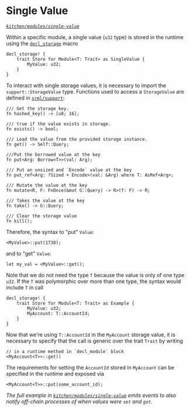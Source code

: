 # Single Value
*[`kitchen/modules/single-value`](https://github.com/substrate-developer-hub/recipes/tree/master/kitchen/modules/single-value)*

Within a specific module, a single value (`u32` type) is stored in the runtime using the [`decl_storage`](https://wiki.parity.io/decl_storage) macro

```rust, ignore
decl_storage! {
    trait Store for Module<T: Trait> as SingleValue {
        MyValue: u32;
    }
}
```

To interact with single storage values, it is necessary to import the `support::StorageValue` type. Functions used to access a `StorageValue` are defined in [`srml/support`](https://crates.parity.io/srml_support/storage/trait.StorageValue.html#required-methods):

```rust, ignore
/// Get the storage key.
fn hashed_key() -> [u8; 16];

/// true if the value exists in storage.
fn exists() -> bool;

/// Load the value from the provided storage instance.
fn get() -> Self::Query;

///Put the borrowed value at the key
fn put<Arg: Borrow<T>>(val: Arg);

/// Put an unsized and `Encode` value at the key
fn put_ref<Arg: ?Sized + Encode>(val: &Arg) where T: AsRef<Arg>;

/// Mutate the value at the key
fn mutate<R, F: FnOnce(&mut G::Query) -> R>(f: F) -> R;

/// Takes the value at the key
fn take() -> G::Query;

/// Clear the storage value
fn kill();
```

Therefore, the syntax to "put" `Value`:

```rust, ignore
<MyValue>::put(1738);
```

and to "get" `Value`:

```rust, ignore
let my_val = <MyValue>::get();
```

Note that we do not need the type `T` because the value is only of one type `u32`. If the `T` was polymorphic over more than one type, the syntax would include `T` in call

```rust, ignore
decl_storage! {
    trait Store for Module<T: Trait> as Example {
        MyValue: u32;
        MyAccount: T::AccountId;
    }
}
```

Now that we're using `T::AccountId` in the `MyAccount` storage value, it is necessary to specify that the call is generic over the trait `Trait` by writing

```rust, ignore
// in a runtime method in `decl_module` block
<MyAccount<T>>::get()
```

The requirements for setting the `AccountId` stored in `MyAccount` can be specified in the runtime and exposed via

```rust, ignore
<MyAccount<T>>::put(some_account_id);
```

*The full example in [`kitchen/modules/single-value`](https://github.com/substrate-developer-hub/recipes/tree/master/kitchen/modules/single-value) emits events to also notify off-chain processes of when values were `set` and `got`.*
